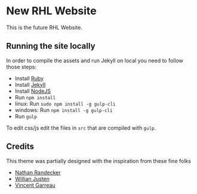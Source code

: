 # New RHL Website

This is the future RHL Website.

## Running the site locally

In order to compile the assets and run Jekyll on local you need to follow those steps:

- Install [Ruby](https://www.ruby-lang.org)
- Install [Jekyll](http://jekyllrb.com)
- Install [NodeJS](https://nodejs.org/)
- Run `npm install`
- linux: Run `sudo npm install -g gulp-cli`
- windows: Run `npm install -g gulp-cli`
- Run `gulp`

To edit css/js edit the files in `src` that are compiled with `gulp`.


## Credits

This theme was partially designed with the inspiration from these fine folks
- [Nathan Randecker](https://github.com/nrandecker/particle)
- [Willian Justen](https://github.com/willianjusten/will-jekyll-template)
- [Vincent Garreau](https://github.com/VincentGarreau/particles.js/)
